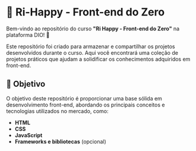 # 🎉 Ri-Happy - Front-end do Zero

Bem-vindo ao repositório do curso **"Ri Happy - Front-end do Zero"** na plataforma DIO! 🎉

Este repositório foi criado para armazenar e compartilhar os projetos desenvolvidos durante o curso. Aqui você encontrará uma coleção de projetos práticos que ajudam a solidificar os conhecimentos adquiridos em front-end.

## 🎯 Objetivo

O objetivo deste repositório é proporcionar uma base sólida em desenvolvimento front-end, abordando os principais conceitos e tecnologias utilizados no mercado, como:

- **HTML**
- **CSS**
- **JavaScript**
- **Frameworks e bibliotecas** (opcional)
